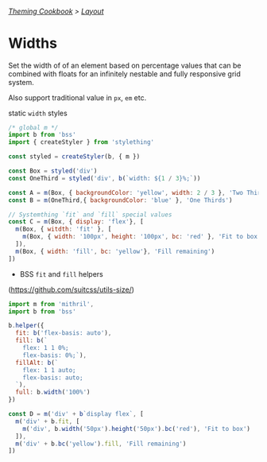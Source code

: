 ###### [Theming Cookbook](../index.md)  >  [Layout](./index.md)

# Widths

Set the width of of an element based on percentage values that can be combined with floats for an infinitely nestable and fully responsive grid system.

Also support traditional value in `px`, `em` etc.


static `width` styles
 
```js
/* global m */
import b from 'bss'
import { createStyler } from 'stylething'

const styled = createStyler(b, { m })

const Box = styled('div')
const OneThird = styled('div', b(`width: ${1 / 3}%;`))

const A = m(Box, { backgroundColor: 'yellow', width: 2 / 3 }, 'Two Thirds')
const B = m(OneThird,{ backgroundColor: 'blue' }, 'One Thirds')

// Systemthing `fit` and `fill` special values
const C = m(Box, { display: 'flex'}, [
  m(Box, { witdth: 'fit' }, [
    m(Box, { width: '100px', height: '100px', bc: 'red' }, 'Fit to box')
  ]),
  m(Box, { width: 'fill', bc: 'yellow'}, 'Fill remaining')
])
```

- BSS `fit` and `fill` helpers

(https://github.com/suitcss/utils-size/)

```js
import m from 'mithril',
import b from 'bss'

b.helper({
  fit: b('flex-basis: auto'),
  fill: b(`
    flex: 1 1 0%;
    flex-basis: 0%;`),
  fillAlt: b(`
    flex: 1 1 auto;
    flex-basis: auto;
  `),
  full: b.width('100%')
})

const D = m('div' + b`display flex`, [
  m('div' + b.fit, [
    m('div', b.width('50px').height('50px').bc('red'), 'Fit to box')
  ]),
  m('div' + b.bc('yellow').fill, 'Fill remaining')
])
```

<!-- Inspiration SuitCss - https://github.com/suitcss/utils-size/
## Available classes

* `u-sizeFit` - Make an element shrink wrap its content with `flex-basis`.
* `u-sizeFull` - Make an element the width of its parent.
* `u-sizeFill` - Make an element fill the remaining space. Distribute space evenly on multiple elements.
* `u-sizeFillAlt` - An alternative method to make an element fill the remaining space. Distribute space based on element width.
* `u-sizeXofY` (numerous) - Specify the proportional width of an object.

`X` must be an integer less than `Y`.

`Y` can be any of the following numbers: 2, 3, 4, 5, 6, 8, 10, 12.

```postcss
/*

  SUIT CSS utilities: size

*/

/* Intrinsic widths
   ========================================================================== */

/**
 * Make an element shrink wrap its content.
 */

.u-sizeFit {
  flex-basis: auto !important;
}

/**
 * Make an element fill the remaining space.
 *
 * 1. Be explicit to work around IE10 bug with shorthand flex
 *    http://git.io/vllC7
 * 2. IE10 ignores previous `flex-basis` value. Setting again here fixes
 *    http://git.io/vllMt
 */

.u-sizeFill {
  flex: 1 1 0% !important; /* 1 */
  flex-basis: 0% !important; /* 2 */
}

/**
 * An alternative method to make an element fill the remaining space.
 * Distributes space based on the initial width and height of the element
 *
 * http://www.w3.org/TR/css-flexbox/images/rel-vs-abs-flex.svg
 */

.u-sizeFillAlt {
  flex: 1 1 auto !important;
  flex-basis: auto !important;
}

/**
 * Make an element the width of its parent.
 */

.u-sizeFull {
  width: 100% !important;
}
```-->

<!-- Inspiration Tachyons
```css
/*

   WIDTHS
   Docs: http://tachyons.io/docs/layout/widths/

*/

/* Width Scale */

.w1 {    width: 1rem; }
.w2 {    width: 2rem; }
.w3 {    width: 4rem; }
.w4 {    width: 8rem; }
.w5 {    width: 16rem; }

.w-10 {  width:  10%; }
.w-20 {  width:  20%; }
.w-25 {  width:  25%; }
.w-30 {  width:  30%; }
.w-33 {  width:  33%; }
.w-34 {  width:  34%; }
.w-40 {  width:  40%; }
.w-50 {  width:  50%; }
.w-60 {  width:  60%; }
.w-70 {  width:  70%; }
.w-75 {  width:  75%; }
.w-80 {  width:  80%; }
.w-90 {  width:  90%; }
.w-100 { width: 100%; }

.w-third { width: calc(100% / 3); }
.w-two-thirds { width: calc(100% / 1.5); }
.w-auto { width: auto; }

```-->

